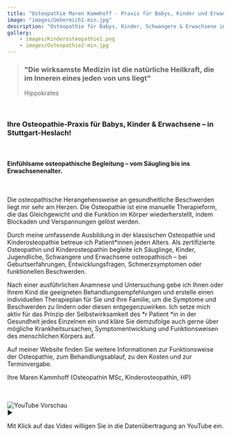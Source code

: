 ```yaml
---
title: "Osteopathie Maren Kammhoff - Praxis für Babys, Kinder und Erwachsene in Stuttgart-Süd"
image: "images/Uebermich1-min.jpg"
description: "Osteopathie für Babys, Kinder, Schwangere & Erwachsene in Stuttgart-Heslach – Kinderosteopathin Maren Kammhoff. Sanfte Hilfe ab dem ersten Tag."
gallery:
    - images/Kinderosteopathie1.png
    - images/Osteopathie2-min.jpg
---
```

 
> ### "Die wirksamste Medizin ist die natürliche Heilkraft, die im Inneren eines jeden von uns liegt"
>Hippokrates  
<br>  

### Ihre Osteopathie-Praxis für Babys, Kinder & Erwachsene – in Stuttgart-Heslach! 
<br>

#### Einfühlsame osteopathische Begleitung – vom Säugling bis ins Erwachsenenalter.
<br>

Die osteopathische Herangehensweise an gesundheitliche Beschwerden liegt mir sehr am Herzen. Die Osteopathie ist eine manuelle Therapieform, die das Gleichgewicht und die Funktion im Körper wiederherstellt, indem Blockaden und Verspannungen gelöst werden. 

Durch meine umfassende Ausbildung in der klassischen Osteopathie und Kinderosteopathie betreue ich Patient*innen jeden Alters. Als zertifizierte Osteopathin und Kinderosteopathin begleite ich Säuglinge, Kinder, Jugendliche, Schwangere und Erwachsene osteopathisch – bei Geburtserfahrungen, Entwicklungsfragen, Schmerzsymptomen oder funktionellen Beschwerden.

Nach einer ausführlichen Anamnese und Untersuchung gebe ich Ihnen oder Ihrem Kind die geeigneten Behandlungsempfehlungen und erstelle einen individuellen Therapieplan für Sie und Ihre Familie, um die Symptome und Beschwerden zu lindern oder diesen entgegenzuwirken. Ich setze mich aktiv für das Prinzip der Selbstwirksamkeit des *r Patient *in in der Gesundheit jedes Einzelnen ein und kläre Sie demzufolge auch gerne über mögliche Krankheitsursachen, Symptomentwicklung und Funktionsweisen des menschlichen Körpers auf.

Auf meiner Website finden Sie weitere Informationen zur Funktionsweise der Osteopathie, zum Behandlungsablauf, zu den Kosten und zur Terminvergabe.

Ihre Maren Kammhoff (Osteopathin MSc, Kinderosteopathin,  HP)
<br>
<br>
<br>

<div class="youtube-placeholder" data-ytid="qaxLBXQqyVQ" onclick="loadYoutube(this)">
  <div class="thumbnail">
    <img src="https://img.youtube.com/vi/qaxLBXQqyVQ/hqdefault.jpg" alt="YouTube Vorschau">
    <div class="play-button">▶</div>
  </div>
  <p>Mit Klick auf das Video willigen Sie in die Datenübertragung an YouTube ein.</p>
</div>

